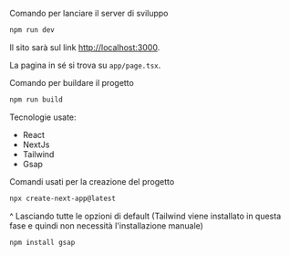 Comando per lanciare il server di sviluppo

```bash
npm run dev
```

Il sito sarà sul link [http://localhost:3000](http://localhost:3000).

La pagina in sé si trova su `app/page.tsx`.

Comando per buildare il progetto

```bash
npm run build
```

Tecnologie usate:
- React
- NextJs
- Tailwind
- Gsap

Comandi usati per la creazione del progetto

```bash
npx create-next-app@latest
```
^ Lasciando tutte le opzioni di default
(Tailwind viene installato in questa fase e quindi non necessità l'installazione manuale)

```bash
npm install gsap
```
